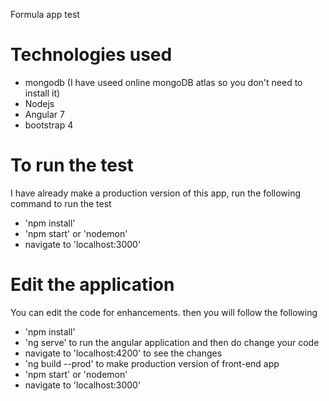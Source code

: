 Formula app test

# Technologies used

- mongodb (I have useed online mongoDB atlas so you don't need to install it)
- Nodejs
- Angular 7
- bootstrap 4

# To run the test

I have already make a production version of this app, run the following command to run the test

- 'npm install'
- 'npm start' or 'nodemon'
- navigate to 'localhost:3000'

# Edit the application

You can edit the code for enhancements. then you will follow the following

- 'npm install'
- 'ng serve' to run the angular application and then do change your code
- navigate to 'localhost:4200' to see the changes
- 'ng build --prod' to make production version of front-end app
- 'npm start' or 'nodemon'
- navigate to 'localhost:3000'

